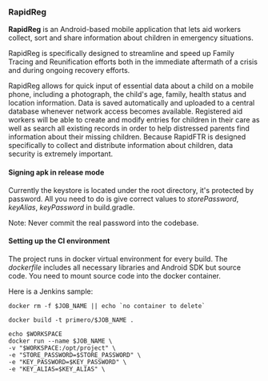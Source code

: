 ### RapidReg

**RapidReg** is an Android-based mobile application that lets aid workers collect, 
sort and share information about children in emergency situations.

RapidReg is specifically designed to streamline and speed up Family Tracing and Reunification 
efforts both in the immediate aftermath of a crisis and during ongoing recovery efforts.

RapidReg allows for quick input of essential data about a child on a mobile phone, 
including a photograph, the child's age, family, health status and location information. 
Data is saved automatically and uploaded to a central database whenever network access 
becomes available. Registered aid workers will be able to create and modify entries for children 
in their care as well as search all existing records in order to help distressed parents 
find information about their missing children. Because RapidFTR is designed specifically to collect 
and distribute information about children, data security is extremely important.

#### Signing apk in release mode
Currently the keystore is located under the root directory, it's protected by password.
All you need to do is give correct values to *storePassword*, *keyAlias*, *keyPassword* 
in build.gradle.

Note: Never commit the real password into the codebase.
 
#### Setting up the CI environment
The project runs in docker virtual environment for every build. The *dockerfile* includes all
necessary libraries and Android SDK but source code. You need to mount source code into the docker
container.

Here is a Jenkins sample:
```
docker rm -f $JOB_NAME || echo `no container to delete`

docker build -t primero/$JOB_NAME .   

echo $WORKSPACE   
docker run --name $JOB_NAME \   
-v "$WORKSPACE:/opt/project" \   
-e "STORE_PASSWORD=$STORE_PASSWORD" \   
-e "KEY_PASSWORD=$KEY_PASSWORD" \   
-e "KEY_ALIAS=$KEY_ALIAS" \   
```
